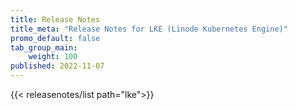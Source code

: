 ```yaml
---
title: Release Notes
title_meta: "Release Notes for LKE (Linode Kubernetes Engine)"
promo_default: false
tab_group_main:
    weight: 100
published: 2022-11-07
---
```


{{< releasenotes/list path="lke">}}
